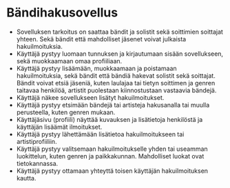 # Bändihakusovellus

*    Sovelluksen tarkoitus on saattaa bändit ja solistit sekä soittimien soittajat yhteen. Sekä bändit että mahdolliset jäsenet voivat julkaista hakuilmoituksia.
*    Käyttäjä pystyy luomaan tunnuksen ja kirjautumaan sisään sovellukseen, sekä muokkaamaan omaa profiiliaan.
*    Käyttäjä pystyy lisäämään, muokkaamaan ja poistamaan hakuilmoituksia, sekä bändit että bändiä hakevat solistit sekä soittajat. Bändit voivat etsiä jäseniä, kuten laulajaa tai tietyn soittimen ja genren taitavaa henkilöä, artistit puolestaan kiinnostustaan vastaavia bändejä.
*    Käyttäjä näkee sovellukseen lisätyt hakuilmoitukset.
*    Käyttäjä pystyy etsimään bändejä tai artisteja hakusanalla tai muulla perusteella, kuten genren mukaan.
*    Käyttäjäsivu (profiili) näyttää kuvauksen ja lisätietoja henkilöstä ja käyttäjän lisäämät ilmoitukset.
*    Käyttäjä pystyy lähettämään lisätietoa hakuilmoitukseen tai artistiprofiiliin.
*    Käyttäjä pystyy valitsemaan hakuilmoitukselle yhden tai useamman luokittelun, kuten genren ja paikkakunnan. Mahdolliset luokat ovat tietokannassa.
*    Käyttäjä pystyy ottamaan yhteyttä toisen käyttäjän hakuilmoituksen kautta.
